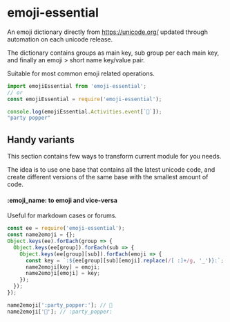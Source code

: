 # emoji-essential

An emoji dictionary directly from https://unicode.org/ updated through automation on each unicode release.

The dictionary contains groups as main key, sub group per each main key, and finally an emoji > short name key/value pair.

Suitable for most common emoji related operations.

```js
import emojiEssential from 'emoji-essential';
// or
const emojiEssential = require('emoji-essential');

console.log(emojiEssential.Activities.event[`🎉`]);
"party popper"
```


## Handy variants

This section contains few ways to transform current module for you needs.

The idea is to use one base that contains all the latest unicode code, and create different versions of the same base with the smallest amount of code.


#### :emoji_name: to emoji and vice-versa

Useful for markdown cases or forums.

```js
const ee = require('emoji-essential');
const name2emoji = {};
Object.keys(ee).forEach(group => {
  Object.keys(ee[group]).forEach(sub => {
    Object.keys(ee[group][sub]).forEach(emoji => {
      const key = `:${ee[group][sub][emoji].replace(/[ :]+/g, '_')}:`;
      name2emoji[key] = emoji;
      name2emoji[emoji] = key;
    });
  });
});

name2emoji[':party_popper:']; // 🎉
name2emoji['🎉']; // :party_popper:
```
